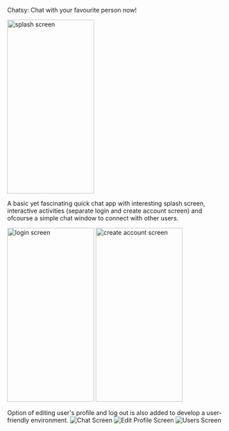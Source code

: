 Chatsy: Chat with your favourite person now!

<img src="https://user-images.githubusercontent.com/66664643/129386022-62a52f41-4145-465b-8af2-6a1c9fd7d458.png" alt="splash screen" width="200" height="400">


A basic yet fascinating quick chat app with interesting splash screen, interactive activities (separate login and create account screen) and ofcourse a simple chat window to connect with other users.

<img src="https://user-images.githubusercontent.com/66664643/129386019-4cdba32c-4f44-485f-9fc0-a37b93424425.png" alt="login screen" width="200" height="400">                 <img src="https://user-images.githubusercontent.com/66664643/129386014-0afba36e-23a9-4e0f-a54e-912927a80ebc.png" alt="create account screen" width="200" height="400">



Option of editing user's profile and log out is also added to develop a user-friendly environment.
![Chat Screen](https://user-images.githubusercontent.com/66664643/129386257-0d4998ff-6f30-44ff-8bba-69565b24143a.png)
![Edit Profile Screen](https://user-images.githubusercontent.com/66664643/129386266-169f25ca-ba2a-49f2-85aa-ecd8ec5897b5.png)
![Users Screen](https://user-images.githubusercontent.com/66664643/129386521-667f3978-a5d1-41bc-ab1f-92e7f5a35c39.png)



